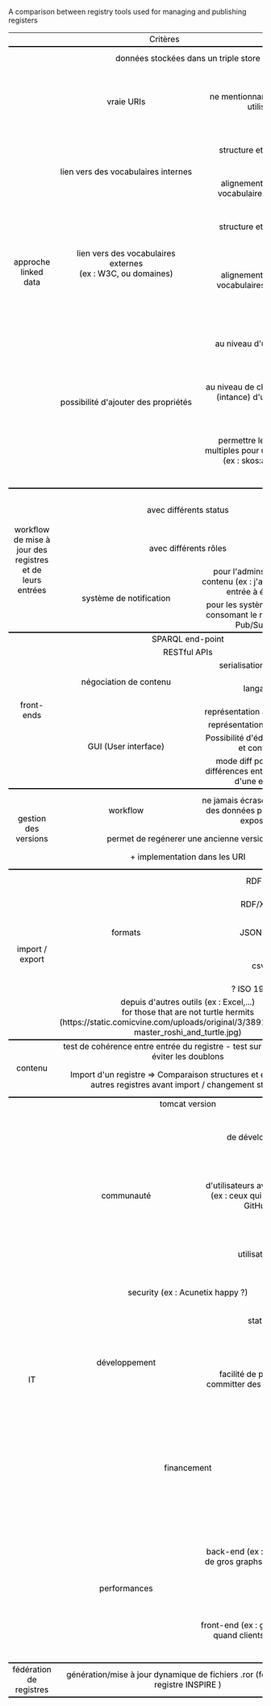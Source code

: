A comparison between registry tools used for managing and publishing registers

<table cellspacing="0" border="0">
	<colgroup width="164"></colgroup>
	<colgroup width="323"></colgroup>
	<colgroup width="277"></colgroup>
	<colgroup width="326"></colgroup>
	<colgroup width="343"></colgroup>
	<tr>
		<td style="border-bottom: 2px solid #000000" colspan=3 height="20" align="center" valign=middle><font color="#000000">Critères</font></td>
		<td style="border-bottom: 2px solid #000000" align="center" valign=middle><font color="#000000">Re3gistry 1.3</font></td>
		<td style="border-bottom: 2px solid #000000" align="center" valign=middle><font color="#000000">ukgovld 2.0</font></td>
	</tr>
	<tr>
		<td style="border-bottom: 2px solid #000000" rowspan=9 height="327" align="center" valign=middle><font color="#000000"><br>approche linked data</font></td>
		<td colspan=2 align="center" valign=middle><font color="#000000">données stockées dans un triple store</font></td>
		<td align="center" valign=middle><font color="#000000">non</font></td>
		<td align="center" valign=middle><font color="#000000">oui, requetable en Sparql</font></td>
	</tr>
	<tr>
		<td align="center" valign=middle><font color="#000000">vraie URIs</font></td>
		<td align="center" valign=middle><font color="#000000">ne mentionnant pas l'outil utilisé</font></td>
		<td align="center" valign=middle><font color="#000000">Non. Dependentes sur l'URI d'implementation du registre</font></td>
		<td align="center" valign=middle><font color="#000000">Vraies URIs. Si spécifié dans les fichiers chargés, les URIs sont independentes de l'URI d'implementation du registre </font></td>
	</tr>
	<tr>
		<td rowspan=2 align="center" valign=middle><font color="#000000">lien vers des vocabulaires internes</font></td>
		<td align="center" valign=middle><font color="#000000">structure et données</font></td>
		<td align="center" valign=middle><font color="#000000">oui, vers des données seulement</font></td>
		<td align="center" valign=middle><font color="#000000">possible,  par des propriétés de matching</font></td>
	</tr>
	<tr>
		<td align="center" valign=middle><font color="#000000">alignement avec les vocabulaires internes</font></td>
		<td align="center" valign=middle><font color="#000000">non</font></td>
		<td align="center" valign=middle><font color="#000000">possible,  les ontolgies/vocabulaires utilisés localement peuvent être alignés</font></td>
	</tr>
	<tr>
		<td rowspan=2 align="center" valign=middle><font color="#000000">lien vers des vocabulaires externes <br>(ex : W3C, ou domaines)</font></td>
		<td align="center" valign=middle><font color="#000000">structure et données</font></td>
		<td align="center" valign=middle><font color="#000000">oui, vers des données seulement</font></td>
		<td align="center" valign=middle><font color="#000000">possible,  par des propriétés de matching</font></td>
	</tr>
	<tr>
		<td align="center" valign=middle><font color="#000000">alignement avec les vocabulaires externes</font></td>
		<td align="center" valign=middle><font color="#000000">non</font></td>
		<td align="center" valign=middle><font color="#000000">possible,   les ontolgies/vocabulaires utilisées localement peuvent être alignés avec des ontologies/vocabulaires externes</font></td>
	</tr>
	<tr>
		<td style="border-bottom: 2px solid #000000" rowspan=3 align="center" valign=middle><font color="#000000">possibilité d'ajouter des propriétés</font></td>
		<td align="center" valign=middle><font color="#000000">au niveau d'un registre</font></td>
		<td align="center" valign=middle><font color="#000000">pas clair (seulement une partie est affichée, qu'est il fait du reste).</font></td>
		<td align="center" valign=middle><font color="#000000">possible, par une mise à jour (partielle) de tout son contenu</font></td>
	</tr>
	<tr>
		<td align="center" valign=middle><font color="#000000">au niveau de chaque entrée (intance) d'un registre </font></td>
		<td align="center" valign=middle><font color="#000000">impossible</font></td>
		<td align="center" valign=middle><font color="#000000">possible, par le formulaire d'edition ou par le chargement d'un fichier de MAJ </font></td>
	</tr>
	<tr>
		<td style="border-bottom: 2px solid #000000" align="center" valign=middle><font color="#000000">permettre les valeurs multiples pour une propriété (ex : skos:altLabel)</font></td>
		<td style="border-bottom: 2px solid #000000" align="center" valign=middle><font color="#000000">pas testé (car seulement l'import csv supporté -&gt; peut être via séparateurs spéciaux)</font></td>
		<td style="border-bottom: 2px solid #000000" align="center" valign=middle><font color="#000000">possible</font></td>
	</tr>
	<tr>
		<td style="border-bottom: 2px solid #000000" rowspan=4 height="135" align="center" valign=middle><font color="#000000">workflow de mise à jour des registres et de leurs entrées</font></td>
		<td colspan=2 align="center" valign=middle><font color="#000000">avec différents status</font></td>
		<td align="center" valign=middle><font color="#000000">non (apparemment vu dans la 2.0)</font></td>
		<td align="center" valign=middle><font color="#000000">évolution possible des status, pour tout le registre ou pour chaque entrée</font></td>
	</tr>
	<tr>
		<td colspan=2 align="center" valign=middle><font color="#000000">avec différents rôles</font></td>
		<td align="center" valign=middle><font color="#000000">non (apparemment vu dans la 2.0)</font></td>
		<td align="center" valign=middle><font color="#000000">oui</font></td>
	</tr>
	<tr>
		<td style="border-bottom: 2px solid #000000" rowspan=2 align="center" valign=middle><font color="#000000">système de notification</font></td>
		<td align="center" valign=middle><font color="#000000">pour l'adminsitrateur du contenu (ex : j'ai une nouvelle entrée à évaluer)</font></td>
		<td align="center" valign=middle><font color="#000000">non</font></td>
		<td align="center" valign=middle><font color="#000000">non</font></td>
	</tr>
	<tr>
		<td style="border-bottom: 2px solid #000000" align="center" valign=middle><font color="#000000">pour les systèmes externes consomant le registre (RSS, Pub/Sub, ...)</font></td>
		<td style="border-bottom: 2px solid #000000" align="center" valign=middle><font color="#000000">non</font></td>
		<td style="border-bottom: 2px solid #000000" align="center" valign=middle><font color="#000000">non</font></td>
	</tr>
	<tr>
		<td style="border-bottom: 2px solid #000000" rowspan=8 height="193" align="center" valign=middle><font color="#000000">front-ends</font></td>
		<td colspan=2 align="center" valign=middle><font color="#000000">SPARQL end-point</font></td>
		<td align="center" valign=middle><font color="#000000">non</font></td>
		<td align="center" valign=middle><font color="#000000">oui</font></td>
	</tr>
	<tr>
		<td colspan=2 align="center" valign=middle><font color="#000000">RESTful APIs</font></td>
		<td align="center" valign=middle><font color="#000000">oui</font></td>
		<td align="center" valign=middle><font color="#000000">oui</font></td>
	</tr>
	<tr>
		<td rowspan=2 align="center" valign=middle><font color="#000000">négociation de contenu</font></td>
		<td align="center" valign=middle><font color="#000000">serialisation (format)</font></td>
		<td align="center" valign=middle><font color="#000000">non</font></td>
		<td align="center" valign=middle><font color="#000000">oui</font></td>
	</tr>
	<tr>
		<td align="center" valign=middle><font color="#000000">langage</font></td>
		<td align="center" valign=middle><font color="#000000">non</font></td>
		<td align="center" valign=middle><font color="#000000">oui pour le contenu, internationalisation en cours pour la GUI</font></td>
	</tr>
	<tr>
		<td style="border-bottom: 2px solid #000000" rowspan=4 align="center" valign=middle><font color="#000000">GUI (User interface)</font></td>
		<td align="center" valign=middle><font color="#000000">représentation arborescente</font></td>
		<td align="center" valign=middle><font color="#000000">non</font></td>
		<td align="center" valign=middle><font color="#000000">oui</font></td>
	</tr>
	<tr>
		<td align="center" valign=middle><font color="#000000">représentation 'formulaire'</font></td>
		<td align="center" valign=middle><font color="#000000">non</font></td>
		<td align="center" valign=middle><font color="#000000">oui</font></td>
	</tr>
	<tr>
		<td align="center" valign=middle><font color="#000000">Possibilité  d'éditer structure et contenu</font></td>
		<td align="center" valign=middle><font color="#000000">non</font></td>
		<td align="center" valign=middle><font color="#000000">oui</font></td>
	</tr>
	<tr>
		<td style="border-bottom: 2px solid #000000" align="center" valign=middle><font color="#000000">mode diff pour voir les différences entre 2 versions d'une entrée</font></td>
		<td style="border-bottom: 2px solid #000000" align="center" valign=middle><font color="#000000">non</font></td>
		<td style="border-bottom: 2px solid #000000" align="center" valign=middle><font color="#000000">non</font></td>
	</tr>
	<tr>
		<td style="border-bottom: 2px solid #000000" rowspan=3 height="78" align="center" valign=middle><font color="#000000">gestion des versions</font></td>
		<td align="center" valign=middle><font color="#000000">workflow</font></td>
		<td align="center" valign=middle><font color="#000000">ne jamais écraser / supprimer des données préalablement exposées</font></td>
		<td align="center" valign=middle><font color="#000000">pas testé / pas clair (cf chargement uniquement csv)</font></td>
		<td align="center" valign=middle><font color="#000000">oui (mais possiblité de supprimer en tant que super Admin)</font></td>
	</tr>
	<tr>
		<td colspan=2 align="center" valign=middle><font color="#000000">permet de regénerer une ancienne version</font></td>
		<td align="center" valign=middle><font color="#000000">possible</font></td>
		<td align="center" valign=middle><font color="#000000">oui</font></td>
	</tr>
	<tr>
		<td style="border-bottom: 2px solid #000000" colspan=2 align="center" valign=middle><font color="#000000">+ implementation dans les URI</font></td>
		<td style="border-bottom: 2px solid #000000" align="center" valign=middle><font color="#000000">oui</font></td>
		<td style="border-bottom: 2px solid #000000" align="center" valign=middle><font color="#000000">oui (via metadata entries URIs)</font></td>
	</tr>
	<tr>
		<td style="border-bottom: 2px solid #000000" rowspan=6 height="135" align="center" valign=middle><font color="#000000">import / export</font></td>
		<td rowspan=5 align="center" valign=middle><font color="#000000">formats</font></td>
		<td align="center" valign=middle><font color="#000000">RDF ttl</font></td>
		<td align="center" valign=middle><font color="#000000">non</font></td>
		<td align="center" valign=middle><font color="#000000">oui pour les deux opérations</font></td>
	</tr>
	<tr>
		<td align="center" valign=middle><font color="#000000">RDF/XML</font></td>
		<td align="center" valign=middle><font color="#000000">export seulement</font></td>
		<td align="center" valign=middle><font color="#000000">oui pour l'export</font></td>
	</tr>
	<tr>
		<td align="center" valign=middle><font color="#000000">JSON-LD</font></td>
		<td align="center" valign=middle><font color="#000000">non (json seulement et pour export)</font></td>
		<td align="center" valign=middle><font color="#000000">oui pour les deux opérations</font></td>
	</tr>
	<tr>
		<td align="center" valign=middle><font color="#000000">csv</font></td>
		<td align="center" valign=middle><font color="#000000">oui</font></td>
		<td align="center" valign=middle><font color="#000000">oui pour les deux opérations (le csv doit être bien formé)</font></td>
	</tr>
	<tr>
		<td align="center" valign=middle><font color="#000000">? ISO 19135 ?</font></td>
		<td align="center" valign=middle><font color="#000000">oui</font></td>
		<td align="center" valign=middle><font color="#000000">non</font></td>
	</tr>
	<tr>
		<td style="border-bottom: 2px solid #000000" colspan=2 align="center" valign=middle><font color="#000000">depuis d'autres outils (ex : Excel,...)<br>for those that are not turtle hermits (https://static.comicvine.com/uploads/original/3/38919/2178068-master_roshi_and_turtle.jpg)</font></td>
		<td style="border-bottom: 2px solid #000000" align="center" valign=middle><font color="#000000">non</font></td>
		<td style="border-bottom: 2px solid #000000" align="center" valign=middle><font color="#000000">oui (outil CSIRO existant, partiellement testé)</font></td>
	</tr>
	<tr>
		<td style="border-bottom: 2px solid #000000" rowspan=2 height="60" align="center" valign=middle><font color="#000000">contenu</font></td>
		<td colspan=2 align="center" valign=middle><font color="#000000">test de cohérence entre entrée du registre - test sur libellé… pour éviter les doublons</font></td>
		<td align="center" valign=middle><font color="#000000">pas testé</font></td>
		<td align="center" valign=middle><font color="#000000">vérification de l' @id seulement</font></td>
	</tr>
	<tr>
		<td style="border-bottom: 2px solid #000000" colspan=2 align="center" valign=middle><font color="#000000">Import d'un registre =&gt; Comparaison structures et entrées des autres registres avant import / changement statut…</font></td>
		<td style="border-bottom: 2px solid #000000" align="center" valign=middle><font color="#000000">pas testé</font></td>
		<td style="border-bottom: 2px solid #000000" align="center" valign=middle><font color="#000000">en cours de developpement pour BRGM</font></td>
	</tr>
	<tr>
		<td style="border-bottom: 2px solid #000000" rowspan=10 height="404" align="center" valign=middle><font color="#000000">IT</font></td>
		<td colspan=2 align="center" valign=middle><font color="#000000">tomcat version</font></td>
		<td align="center" valign=middle><font color="#000000"><br></font></td>
		<td align="center" valign=middle><font color="#000000">V8+ pour ce release</font></td>
	</tr>
	<tr>
		<td rowspan=3 align="center" valign=middle><font color="#000000">communauté</font></td>
		<td align="center" valign=middle><font color="#000000">de développeurs</font></td>
		<td align="center" valign=middle><font color="#000000">1 dev JRC</font></td>
		<td align="center" valign=middle><font color="#000000">Github source + wiki maintenu par Epimorphics (anciens groupes W3C linked data, apache JENA, …)</font></td>
	</tr>
	<tr>
		<td align="center" valign=middle><font color="#000000">d'utilisateurs avancés users (ex : ceux qui postent sur GitHub)</font></td>
		<td align="center" valign=middle><font color="#000000">quelques (2-3) état membres testant déploiement pour INSPIRE</font></td>
		<td align="center" valign=middle><font color="#000000">suivi acti par les utilisateurs (Github issues): Simon Cox, Rob Atkinson, Jeremy Tandy, Steve Richard, Nicolas Car….</font></td>
	</tr>
	<tr>
		<td align="center" valign=middle><font color="#000000">utilisateurs</font></td>
		<td align="center" valign=middle><font color="#000000">quelques (2-3) état membres testant déploiement pour INSPIRE</font></td>
		<td align="center" valign=middle><font color="#000000">ex: CSIRO, WMO, OGC NA, UK metoffice, uk defra/food, NOAA…</font></td>
	</tr>
	<tr>
		<td colspan=2 align="center" valign=middle><font color="#000000">security (ex : Acunetix happy ?)</font></td>
		<td align="center" valign=middle><font color="#000000">oui, selon les derniers tests </font></td>
		<td align="center" valign=middle><font color="#000000">oui</font></td>
	</tr>
	<tr>
		<td rowspan=2 align="center" valign=middle><font color="#000000">développement</font></td>
		<td align="center" valign=middle><font color="#000000">statut</font></td>
		<td align="center" valign=middle><font color="#000000">nouvelle version dispo prochainement</font></td>
		<td align="center" valign=middle><font color="#000000">continu</font></td>
	</tr>
	<tr>
		<td align="center" valign=middle><font color="#000000">facilité de proposer / committer des changement</font></td>
		<td align="center" valign=middle><font color="#000000">pas de communauté existante. Tentative JRC d'en créer une depuis la semaine du 3/09/2018</font></td>
		<td align="center" valign=middle><font color="#000000">Par Github:  &quot;issues&quot; et demande de &quot;merge&quot;+ contacte direct avec l'équipe de Dev</font></td>
	</tr>
	<tr>
		<td colspan=2 align="center" valign=middle><font color="#000000">financement</font></td>
		<td align="center" valign=middle><font color="#000000">JRC seulement -&gt; 2020 théoriquement. Appels aux états membres pour rejoindre le mouvement</font></td>
		<td align="center" valign=middle><font color="#000000">différents projets Epimorphics (uk gov, ….), évolutions CSIRO, …. --&gt; un grand changement nécessitera un financement par les utilisateurs comme tout outils open source</font></td>
	</tr>
	<tr>
		<td style="border-bottom: 2px solid #000000" rowspan=2 align="center" valign=middle><font color="#000000">performances</font></td>
		<td align="center" valign=middle><font color="#000000">back-end (ex : chargement de gros graphs de données)</font></td>
		<td align="center" valign=middle><font color="#000000">pas testé</font></td>
		<td align="center" valign=middle><font color="#000000">depend de la configuration du serveur, le fait que les données sont transformées en RDF avant d'être stoqué en triple store doit être pris en compte</font></td>
	</tr>
	<tr>
		<td style="border-bottom: 2px solid #000000" align="center" valign=middle><font color="#000000">front-end (ex : gestion charge quand clients multiples)</font></td>
		<td style="border-bottom: 2px solid #000000" align="center" valign=middle><font color="#000000">pas testé</font></td>
		<td style="border-bottom: 2px solid #000000" align="center" valign=middle><font color="#000000">utilisés dans de nombreuses infrastructures en production (cf liste communautés plus haut)</font></td>
	</tr>
	<tr>
		<td style="border-bottom: 2px solid #000000" height="20" align="center" valign=middle><font color="#000000">fédération de registres</font></td>
		<td style="border-bottom: 2px solid #000000" colspan=2 align="center" valign=middle><font color="#000000">génération/mise à jour dynamique de fichiers .ror (fédération de registre INSPIRE )</font></td>
		<td style="border-bottom: 2px solid #000000" align="center" valign=middle><font color="#000000">non</font></td>
		<td style="border-bottom: 2px solid #000000" align="center" valign=middle><font color="#000000">non, en cours de mise en place BRGM/Epimorphics</font></td>
	</tr>
</table>
